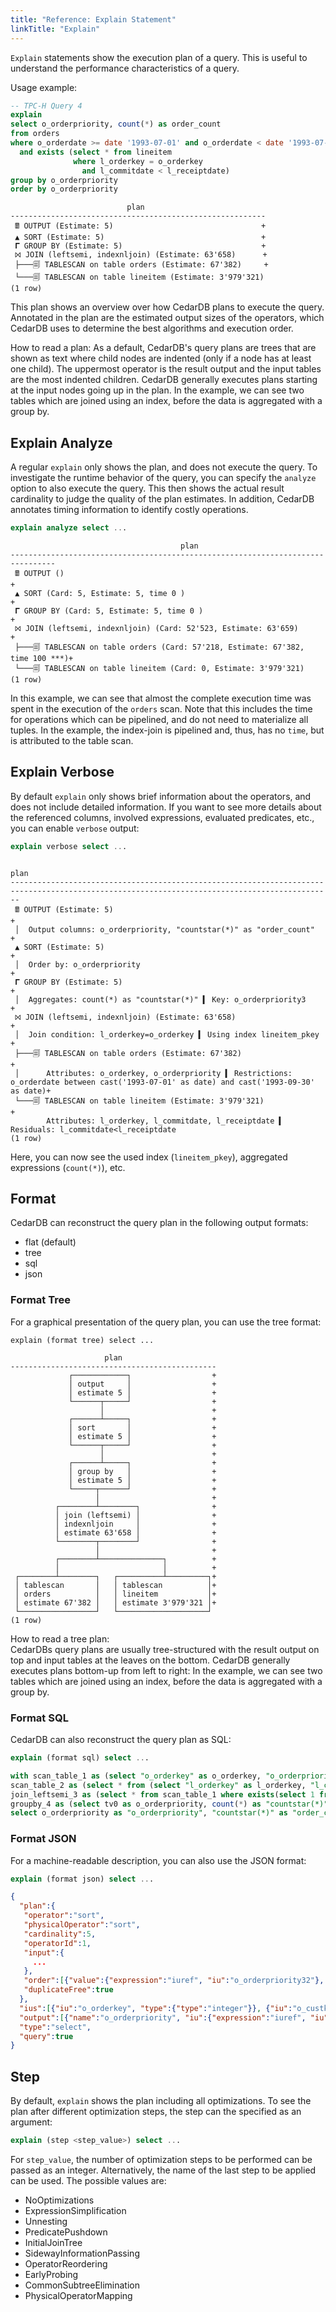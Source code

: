 ```yaml
---
title: "Reference: Explain Statement"
linkTitle: "Explain"
---
```


`Explain` statements show the execution plan of a query.
This is useful to understand the performance characteristics of a query.

Usage example:

```sql
-- TPC-H Query 4
explain
select o_orderpriority, count(*) as order_count
from orders
where o_orderdate >= date '1993-07-01' and o_orderdate < date '1993-07-01' + interval '3' month
  and exists (select * from lineitem
              where l_orderkey = o_orderkey
                and l_commitdate < l_receiptdate)
group by o_orderpriority
order by o_orderpriority
```

```
                          plan                           
---------------------------------------------------------
 🖩 OUTPUT (Estimate: 5)                                 +
 ▲ SORT (Estimate: 5)                                   +
 𝚪 GROUP BY (Estimate: 5)                               +
 ⨝ JOIN (leftsemi, indexnljoin) (Estimate: 63'658)      +
 ├───🗐 TABLESCAN on table orders (Estimate: 67'382)     +
 └───🗐 TABLESCAN on table lineitem (Estimate: 3'979'321)
(1 row)
```

This plan shows an overview over how CedarDB plans to execute the query.
Annotated in the plan are the estimated output sizes of the operators, which CedarDB uses to determine the best
algorithms and execution order.

How to read a plan: 
As a default, CedarDB's query plans are trees that are shown as text where child nodes are indented (only if a node has at least one child).
The uppermost operator is the result output and the input tables are the most indented children.
CedarDB generally executes plans starting at the input nodes going up in the plan.
In the example, we can see two tables which are joined using an index, before the data is aggregated with a group by.

## Explain Analyze

A regular `explain` only shows the plan, and does not execute the query.
To investigate the runtime behavior of the query, you can specify the `analyze` option to also execute the query.
This then shows the actual result cardinality to judge the quality of the plan estimates.
In addition, CedarDB annotates timing information to identify costly operations.

```sql
explain analyze select ...
```

```
                                      plan                                      
--------------------------------------------------------------------------------
 🖩 OUTPUT ()                                                                   +
 ▲ SORT (Card: 5, Estimate: 5, time 0 )                                        +
 𝚪 GROUP BY (Card: 5, Estimate: 5, time 0 )                                    +
 ⨝ JOIN (leftsemi, indexnljoin) (Card: 52'523, Estimate: 63'659)               +
 ├───🗐 TABLESCAN on table orders (Card: 57'218, Estimate: 67'382, time 100 ***)+
 └───🗐 TABLESCAN on table lineitem (Card: 0, Estimate: 3'979'321)
(1 row)
```

In this example, we can see that almost the complete execution time was spent in the execution of the `orders`
scan.
Note that this includes the time for operations which can be pipelined, and do not need to materialize all tuples.
In the example, the index-join is pipelined and, thus, has no `time`, but is attributed to the table scan.

## Explain Verbose

By default `explain` only shows brief information about the operators, and does not include detailed information.
If you want to see more details about the referenced columns, involved expressions, evaluated predicates, etc., you can
enable `verbose` output:

```sql
explain verbose select ...
```
```
                                                                     plan                                                                     
----------------------------------------------------------------------------------------------------------------------------------------------
 🖩 OUTPUT (Estimate: 5)                                                                                                                      +
 │  Output columns: o_orderpriority, "countstar(*)" as "order_count"                                                                         +
 ▲ SORT (Estimate: 5)                                                                                                                        +
 │  Order by: o_orderpriority                                                                                                                +
 𝚪 GROUP BY (Estimate: 5)                                                                                                                    +
 │  Aggregates: count(*) as "countstar(*)" ▍ Key: o_orderpriority3                                                                           +
 ⨝ JOIN (leftsemi, indexnljoin) (Estimate: 63'658)                                                                                           +
 │  Join condition: l_orderkey=o_orderkey ▍ Using index lineitem_pkey                                                                        +
 ├───🗐 TABLESCAN on table orders (Estimate: 67'382)                                                                                          +
 │      Attributes: o_orderkey, o_orderpriority ▍ Restrictions: o_orderdate between cast('1993-07-01' as date) and cast('1993-09-30' as date)+
 └───🗐 TABLESCAN on table lineitem (Estimate: 3'979'321)                                                                                     +
        Attributes: l_orderkey, l_commitdate, l_receiptdate ▍ Residuals: l_commitdate<l_receiptdate
(1 row)
```

Here, you can now see the used index (`lineitem_pkey`), aggregated expressions (`count(*)`), etc.

## Format

CedarDB can reconstruct the query plan in the following output formats:
- flat (default)
- tree
- sql
- json

### Format Tree

For a graphical presentation of the query plan, you can use the tree format:

```tree
explain (format tree) select ...
```

```
                     plan                     
----------------------------------------------
             ┌────────────┐                  +
             │ output     │                  +
             │ estimate 5 │                  +
             └──────┬─────┘                  +
                    │                        +
             ┌──────┴─────┐                  +
             │ sort       │                  +
             │ estimate 5 │                  +
             └──────┬─────┘                  +
                    │                        +
             ┌──────┴─────┐                  +
             │ group by   │                  +
             │ estimate 5 │                  +
             └─────┬──────┘                  +
                   │                         +
          ┌────────┴────────┐                +
          │ join (leftsemi) │                +
          │ indexnljoin     │                +
          │ estimate 63'658 │                +
          └────────┬────────┘                +
                   │                         +
          ┌────────┴──────────────┐          +
          │                       │          +
 ┌────────┴────────┐   ┌──────────┴─────────┐+
 │ tablescan       │   │ tablescan          │+
 │ orders          │   │ lineitem           │+
 │ estimate 67'382 │   │ estimate 3'979'321 │+
 └─────────────────┘   └────────────────────┘
(1 row)
```

How to read a tree plan:  
CedarDBs query plans are usually tree-structured with the result output on top and input tables at the leaves on the
bottom.
CedarDB generally executes plans bottom-up from left to right:
In the example, we can see two tables which are joined using an index, before the data is aggregated with a group by.

### Format SQL

CedarDB can also reconstruct the query plan as SQL:

```sql
explain (format sql) select ...
```

```sql
with scan_table_1 as (select "o_orderkey" as o_orderkey, "o_orderpriority" as o_orderpriority3 from "public"."orders" where "o_orderdate" between cast('1993-07-01' as date) and cast('1993-09-30' as date)),
scan_table_2 as (select * from (select "l_orderkey" as l_orderkey, "l_commitdate" as l_commitdate, "l_receiptdate" as l_receiptdate from "public"."lineitem") s where l_commitdate<l_receiptdate),
join_leftsemi_3 as (select * from scan_table_1 where exists(select 1 from scan_table_2 where l_orderkey=o_orderkey)),
groupby_4 as (select tv0 as o_orderpriority, count(*) as "countstar(*)" from (select o_orderpriority3 as tv0 from join_leftsemi_3) s group by tv0)
select o_orderpriority as "o_orderpriority", "countstar(*)" as "order_count" from groupby_4 order by o_orderpriority
```

### Format JSON

For a machine-readable description, you can also use the JSON format:

```sql
explain (format json) select ...
```

```json
{
  "plan":{
   "operator":"sort",
   "physicalOperator":"sort",
   "cardinality":5,
   "operatorId":1,
   "input":{
     ...
   },
   "order":[{"value":{"expression":"iuref", "iu":"o_orderpriority32"}, "collate":""}],
   "duplicateFree":true
  },
  "ius":[{"iu":"o_orderkey", "type":{"type":"integer"}}, {"iu":"o_custkey", "type":{"type":"integer"}}, {"iu":"o_orderstatus", "type":{"type":"char1"}}, {"iu":"o_totalprice", "type":{"type":"numeric", "precision":12, "scale":2}}, {"iu":"o_orderdate", "type":{"type":"date"}}, {"iu":"o_orderpriority", "type":{"type":"char", "precision":15}}, {"iu":"o_clerk", "type":{"type":"char", "precision":15}}, {"iu":"o_shippriority", "type":{"type":"integer"}}, {"iu":"o_comment", "type":{"type":"text", "precision":79}}, {"iu":"tid", "type":{"type":"bigint"}}, {"iu":"tableoid", "type":{"type":"integer"}}, {"iu":"rowstate", "type":{"type":"bigint"}}, {"iu":"l_orderkey", "type":{"type":"integer"}}, {"iu":"l_partkey", "type":{"type":"integer"}}, {"iu":"l_suppkey", "type":{"type":"integer"}}, {"iu":"l_linenumber", "type":{"type":"integer"}}, {"iu":"l_quantity", "type":{"type":"numeric", "precision":12, "scale":2}}, {"iu":"l_extendedprice", "type":{"type":"numeric", "precision":12, "scale":2}}, {"iu":"l_discount", "type":{"type":"numeric", "precision":12, "scale":2}}, {"iu":"l_tax", "type":{"type":"numeric", "precision":12, "scale":2}}, {"iu":"l_returnflag", "type":{"type":"char1"}}, {"iu":"l_linestatus", "type":{"type":"char1"}}, {"iu":"l_shipdate", "type":{"type":"date"}}, {"iu":"l_commitdate", "type":{"type":"date"}}, {"iu":"l_receiptdate", "type":{"type":"date"}}, {"iu":"l_shipinstruct", "type":{"type":"char", "precision":25}}, {"iu":"l_shipmode", "type":{"type":"char", "precision":10}}, {"iu":"l_comment", "type":{"type":"text", "precision":44}}, {"iu":"tid29", "type":{"type":"bigint"}}, {"iu":"tableoid30", "type":{"type":"integer"}}, {"iu":"rowstate31", "type":{"type":"bigint"}}, {"iu":"o_orderpriority32", "type":{"type":"char", "precision":15}}, {"iu":"countstar(*)", "type":{"type":"bigint"}}],
  "output":[{"name":"o_orderpriority", "iu":{"expression":"iuref", "iu":"o_orderpriority32"}}, {"name":"order_count", "iu":{"expression":"iuref", "iu":"countstar(*)"}}],
  "type":"select",
  "query":true
}
```

## Step

By default, `explain` shows the plan including all optimizations.
To see the plan after different optimization steps, the step can the specified as an argument:

```sql
explain (step <step_value>) select ...
```

For `step_value`, the number of optimization steps to be performed can be passed as an integer.
Alternatively, the name of the last step to be applied can be used.
The possible values are:
- NoOptimizations
- ExpressionSimplification
- Unnesting
- PredicatePushdown
- InitialJoinTree
- SidewayInformationPassing
- OperatorReordering
- EarlyProbing
- CommonSubtreeElimination
- PhysicalOperatorMapping